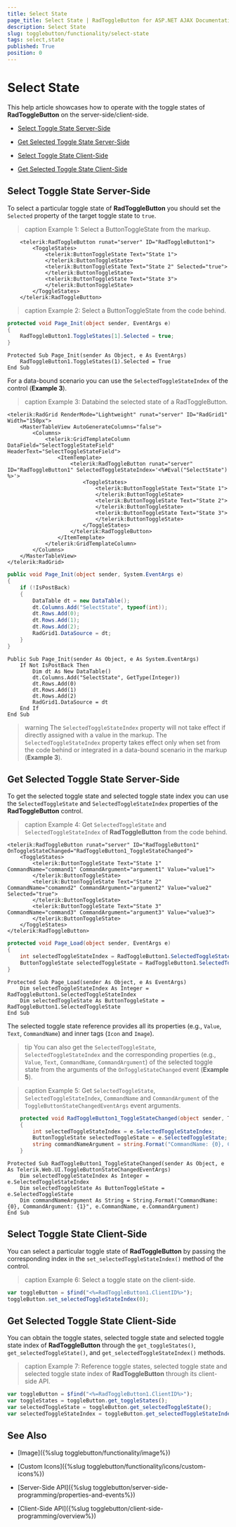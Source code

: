```yaml
---
title: Select State
page_title: Select State | RadToggleButton for ASP.NET AJAX Documentation
description: Select State
slug: togglebutton/functionality/select-state
tags: select,state
published: True
position: 0
---
```


# Select State

This help article showcases how to operate with the toggle states of **RadToggleButton** on the server-side/client-side.

* [Select Toggle State Server-Side](#select-toggle-state-server-side)

* [Get Selected Toggle State Server-Side](#get-selected-toggle-state-server-side)

* [Select Toggle State Client-Side](#select-toggle-state-client-side)

* [Get Selected Toggle State Client-Side](#get-selected-toggle-state-client-side)

## Select Toggle State Server-Side

To select a particular toggle state of **RadToggleButton** you should set the `Selected` property of the target toggle state to `true`.

>caption Example 1: Select a ButtonToggleState from the markup. 

````ASP.NET
	<telerik:RadToggleButton runat="server" ID="RadToggleButton1">
		<ToggleStates>
			<telerik:ButtonToggleState Text="State 1">
			</telerik:ButtonToggleState>
			<telerik:ButtonToggleState Text="State 2" Selected="true">
			</telerik:ButtonToggleState>
			<telerik:ButtonToggleState Text="State 3">
			</telerik:ButtonToggleState>
		</ToggleStates>
	</telerik:RadToggleButton>
```` 

>caption Example 2: Select a ButtonToggleState from the code behind. 

````C#
protected void Page_Init(object sender, EventArgs e)
{
	RadToggleButton1.ToggleStates[1].Selected = true;
}
````
````VB
Protected Sub Page_Init(sender As Object, e As EventArgs)
	RadToggleButton1.ToggleStates(1).Selected = True
End Sub
````

For a data-bound scenario you can use the `SelectedToggleStateIndex` of the control (**Example 3**).

>caption Example 3: Databind the selected state of a RadToggleButton.

````ASP.NET
<telerik:RadGrid RenderMode="Lightweight" runat="server" ID="RadGrid1" Width="150px">
	<MasterTableView AutoGenerateColumns="false">
		<Columns>
			<telerik:GridTemplateColumn DataField="SelectToggleStateField" HeaderText="SelectToggleStateField">
				<ItemTemplate>
					<telerik:RadToggleButton runat="server" ID="RadToggleButton1" SelectedToggleStateIndex='<%#Eval("SelectState") %>'>
						<ToggleStates>
							<telerik:ButtonToggleState Text="State 1">
							</telerik:ButtonToggleState>
							<telerik:ButtonToggleState Text="State 2">
							</telerik:ButtonToggleState>
							<telerik:ButtonToggleState Text="State 3">
							</telerik:ButtonToggleState>
						</ToggleStates>
					</telerik:RadToggleButton>
				</ItemTemplate>
			</telerik:GridTemplateColumn>
		</Columns>
	</MasterTableView>
</telerik:RadGrid>
```` 
````C#
public void Page_Init(object sender, System.EventArgs e)
{
	if (!IsPostBack)
	{
		DataTable dt = new DataTable();
		dt.Columns.Add("SelectState", typeof(int));
		dt.Rows.Add(0);
		dt.Rows.Add(1);
		dt.Rows.Add(2);
		RadGrid1.DataSource = dt;
	}
}
````
````VB
Public Sub Page_Init(sender As Object, e As System.EventArgs)
	If Not IsPostBack Then
		Dim dt As New DataTable()
		dt.Columns.Add("SelectState", GetType(Integer))
		dt.Rows.Add(0)
		dt.Rows.Add(1)
		dt.Rows.Add(2)
		RadGrid1.DataSource = dt
	End If
End Sub
````

>warning The `SelectedToggleStateIndex` property will not take effect if directly assigned with a value in the markup. The `SelectedToggleStateIndex` property takes effect only when set from the code behind or integrated in a data-bound scenario in the markup (**Example 3**). 

## Get Selected Toggle State Server-Side

To get the selected toggle state and selected toggle state index you can use the `SelectedToggleState` and `SelectedToggleStateIndex` properties of the **RadToggleButton** control.

>caption Example 4: Get `SelectedToggleState` and `SelectedToggleStateIndex` of **RadToggleButton** from the code behind. 

````ASP.NET
<telerik:RadToggleButton runat="server" ID="RadToggleButton1" OnToggleStateChanged="RadToggleButton1_ToggleStateChanged">
	<ToggleStates>
		<telerik:ButtonToggleState Text="State 1" CommandName="command1" CommandArgument="argument1" Value="value1">
		</telerik:ButtonToggleState>
		<telerik:ButtonToggleState Text="State 2" CommandName="comamnd2" CommandArgument="argument2" Value="value2" Selected="true">
		</telerik:ButtonToggleState>
		<telerik:ButtonToggleState Text="State 3" CommandName="command3" CommandArgument="argument3" Value="value3">
		</telerik:ButtonToggleState>
	</ToggleStates>
</telerik:RadToggleButton>
````

````C#
protected void Page_Load(object sender, EventArgs e)
{
	int selectedToggleStateIndex = RadToggleButton1.SelectedToggleStateIndex;
	ButtonToggleState selectedToggleState = RadToggleButton1.SelectedToggleState;
}
````
````VB
Protected Sub Page_Load(sender As Object, e As EventArgs)
	Dim selectedToggleStateIndex As Integer = RadToggleButton1.SelectedToggleStateIndex
	Dim selectedToggleState As ButtonToggleState = RadToggleButton1.SelectedToggleState
End Sub
````

The selected toggle state reference provides all its properties (e.g., `Value`, `Text`, `CommandName`) and inner tags (`Icon` and `Image`).

>tip You can also get the `SelectedToggleState`, `SelectedToggleStateIndex` and the corresponding properties (e.g., `Value`, `Text`, `CommandName`, `CommandArgument`) of the selected toggle state from the arguments of the `OnToggleStateChanged` event (**Example 5**).

>caption Example 5: Get `SelectedToggleState`, `SelectedToggleStateIndex`, `CommandName` and `CommandArgument` of the `ToggleButtonStateChangedEventArgs` event arguments. 


````C#
	protected void RadToggleButton1_ToggleStateChanged(object sender, Telerik.Web.UI.ToggleButtonStateChangedEventArgs e)
	{
		int selectedToggleStateIndex = e.SelectedToggleStateIndex;
		ButtonToggleState selectedToggleState = e.SelectedToggleState;
		string commandNameArgument = string.Format("CommandName: {0}, CommandArgument: {1}", e.CommandName, e.CommandArgument);
	}
````
````VB
Protected Sub RadToggleButton1_ToggleStateChanged(sender As Object, e As Telerik.Web.UI.ToggleButtonStateChangedEventArgs)
	Dim selectedToggleStateIndex As Integer = e.SelectedToggleStateIndex
	Dim selectedToggleState As ButtonToggleState = e.SelectedToggleState
	Dim commandNameArgument As String = String.Format("CommandName: {0}, CommandArgument: {1}", e.CommandName, e.CommandArgument)
End Sub
````

## Select Toggle State Client-Side

You can select a particular toggle state of **RadToggleButton** by passing the corresponding index in the `set_selectedToggleStateIndex()` method of the control.

>caption Example 6: Select a toggle state on the client-side.

````JavaScript
var toggleButton = $find("<%=RadToggleButton1.ClientID%>");
toggleButton.set_selectedToggleStateIndex(0);
````


## Get Selected Toggle State Client-Side

You can obtain the toggle states, selected toggle state and selected toggle state index of **RadToggleButton** through the `get_toggleStates()`, `get_selectedToggleState()`, and `get_selectedToggleStateIndex()` methods.

>caption Example 7: Reference toggle states, selected toggle state and selected toggle state index of **RadToggleButton** through its client-side API. 

````JavaScript
var toggleButton = $find("<%=RadToggleButton1.ClientID%>");
var toggleStates = toggleButton.get_toggleStates();
var selectedToggleState = toggleButton.get_selectedToggleState();
var selectedToggleStateIndex = toggleButton.get_selectedToggleStateIndex();
````


## See Also

 * [Image]({%slug togglebutton/functionality/image%})
 
 * [Custom Icons]({%slug togglebutton/functionality/icons/custom-icons%})

 * [Server-Side API]({%slug togglebutton/server-side-programming/properties-and-events%})
 
 * [Client-Side API]({%slug togglebutton/client-side-programming/overview%})
